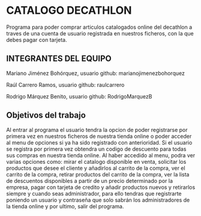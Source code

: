 # CATALOGO DECATHLON
Programa para poder comprar articulos catalogados online del decathlon a traves de una cuenta de usuario registrada en nuestros ficheros, con la que debes pagar con tarjeta.

## INTEGRANTES DEL EQUIPO
Mariano Jiménez Bohórquez, usuario github: marianojimenezbohorquez

Raúl Carrero Ramos, usuario github: raulcarrero

Rodrigo Márquez Benito, usuario github: RodrigoMarquezB

## Objetivos del trabajo
Al entrar al programa el usuario tendra la opcion de poder registrarse por primera vez en nuestros ficheros de nuestra tienda online o poder acceder al menu de opciones si ya ha sido registrado con anterioridad. Si el usuario se registra por primera vez obtendra un codigo de descuento para todas sus compras en nuestra tienda online. Al haber accedido al menu, podra ver varias opciones como: mirar el catalogo disponible en venta, solicitar los productos que desee el cliente y añadirlos al carrito de la compra, ver el carrito de la compra, retirar productos del carrito de la compra, ver la lista de descuentos disponibles a partir de un precio determinado por la empresa, pagar con tarjeta de credito y añadir productos nuevos y retirarlos siempre y cuando seas administrador, para ello tendras que registrarte poniendo un usuario y contraseña que solo sabrán los administradores de la tienda online y por ultimo, salir del programa.
